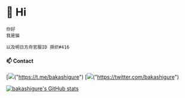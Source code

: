 # 🐾 Hi

    你好
    我是猫

    以及明日方舟官服ID 孭织#416

#### 📫 Contact
[![](https://img.shields.io/badge/-t.me/Amazing_DM-3db6f1?style=flat-square&logo=Telegram&logoColor=2ca5e0)("https://t.me/bakashigure")
[![](https://img.shields.io/twitter/follow/bakashigure?logo=twitter&style=flat-square)("https://twitter.com/bakashigure")



[![bakashigure's GitHub stats](https://github-readme-stats.vercel.app/api?username=bakashigure)](https://github.com/bakashigure/github-readme-stats)

